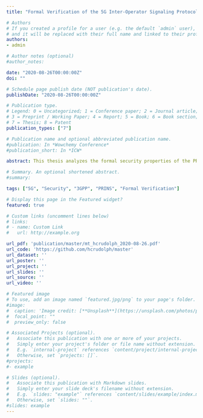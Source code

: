 ```yaml
---
title: "Formal Verification of the 5G Inter-Operator Signaling Protocol"

# Authors
# If you created a profile for a user (e.g. the default `admin` user), write the username (folder name) here
# and it will be replaced with their full name and linked to their profile.
authors:
- admin

# Author notes (optional)
#author_notes:

date: "2020-08-26T00:00:00Z"
doi: ""

# Schedule page publish date (NOT publication's date).
publishDate: "2020-08-26T00:00:00Z"

# Publication type.
# Legend: 0 = Uncategorized; 1 = Conference paper; 2 = Journal article;
# 3 = Preprint / Working Paper; 4 = Report; 5 = Book; 6 = Book section;
# 7 = Thesis; 8 = Patent
publication_types: ["7"]

# Publication name and optional abbreviated publication name.
#publication: In *Wowchemy Conference*
#publication_short: In *ICW*

abstract: This thesis analyzes the formal security properties of the PRotocol for N32 INterconnect Security (PRINS), specified by the 3rd Generation Partnership Project (3GPP) for the purposes of protecting signaling traffic between 5G mobile networks. An emerging technology that is believed to enable a plethora of novel and potentially critical applications, it is mandatory that 5G communication be effectively secured by design. Since inter-operator signaling exhibits specific functional requirements that existing security protocols fail to address, 3GPP defines this purpose-built protocol that has yet to undergo thorough analysis by the broader research community at the time of this writing. Formal methods have successfully been used to validate and improve several security protocols in the past. The nature of this approach to verifying a system’s correctness makes it particularly suited for detecting logical flaws in the underlying design. Semiautomated tools for formal verification further aid the discovery of issues that would be non-trivial to identify by manual analysis. As part of this thesis, the PRINS specification is assessed in detail in order to understand all related message flows and derive the intended security properties. Subsequently, they are transposed into a formalized representation and verified against a model of the protocol for the popular model checker ProVerif. Although no concrete attacks substantiate from the formal verification, it is shown that the 3GPP specification contains several inconsistencies and, most notably, a lack of clarity about what the protocol is supposed to achieve. This ambiguity may potentially lead to unreliable and therefore insecure implementations. Based on these findings, a number of improvements are suggested that can help make the specification more explicit and easier to understand.

# Summary. An optional shortened abstract.
#summary:

tags: ["5G", "Security", "3GPP", "PRINS", "Formal Verification"]

# Display this page in the Featured widget?
featured: true

# Custom links (uncomment lines below)
# links:
# - name: Custom Link
#   url: http://example.org

url_pdf: 'publication/master/mt_hcrudolph_2020-08-26.pdf'
url_code: 'https://github.com/hcrudolph/master'
url_dataset: ''
url_poster: ''
url_project: ''
url_slides: ''
url_source: ''
url_video: ''

# Featured image
# To use, add an image named `featured.jpg/png` to your page's folder.
#image:
#  caption: 'Image credit: [**Unsplash**](https://unsplash.com/photos/pLCdAaMFLTE)'
#  focal_point: ""
#  preview_only: false

# Associated Projects (optional).
#   Associate this publication with one or more of your projects.
#   Simply enter your project's folder or file name without extension.
#   E.g. `internal-project` references `content/project/internal-project/index.md`.
#   Otherwise, set `projects: []`.
#projects:
#- example

# Slides (optional).
#   Associate this publication with Markdown slides.
#   Simply enter your slide deck's filename without extension.
#   E.g. `slides: "example"` references `content/slides/example/index.md`.
#   Otherwise, set `slides: ""`.
#slides: example
---
```

